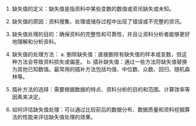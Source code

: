 1. 缺失值的定义：缺失值是指资料中某些变数的数值或资讯缺失或未知。

2. 缺失值的原因：资料搜集、处理或储存过程中出现了错误或不完整的资讯。

3. 缺失值处理的目的：确保资料的完整性和可靠性，并且让资料分析者能够更好地理解和分析资料。

4. 缺失值的处理方法： 
   a. 删除缺失值：直接删除有缺失值的样本或变数，但这种方法会导致资料损失或偏差。 
   b. 插补缺失值：通过一些方法将缺失值替换为其他已知数值。最常用的插补方法包括均值、中位数、众数、回归、随机森林等。

5. 插补方法的选择：需要根据数据的特点、资料分析的目的和范围、计算效率等因素来决定。

6. 如何评估缺失值处理：可以通过比较前后的数据分布、数据质量和资料挖掘算法的性能来评估缺失值处理的效果。